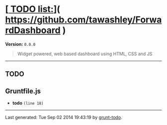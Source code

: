 # [[ TODO list:](https://github.com/tawashley/ForwardDashboard)]( https://github.com/tawashley/ForwardDashboard )

**Version:** `0.0.0`

> Widget powered, web based dashboard using HTML, CSS and JS

* * *

## TODO

## Gruntfile.js

-  **todo** `(line 18)` 


* * *

Last generated: Tue Sep 02 2014 19:43:19 by [grunt-todo](https://github.com/leny/grunt-todo).
